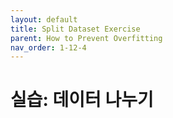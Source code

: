 ```yaml
---
layout: default
title: Split Dataset Exercise
parent: How to Prevent Overfitting
nav_order: 1-12-4
---
```


# 실습: 데이터 나누기

